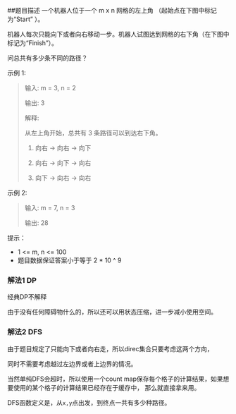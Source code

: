 ##题目描述
一个机器人位于一个 m x n 网格的左上角 （起始点在下图中标记为“Start” ）。

机器人每次只能向下或者向右移动一步。机器人试图达到网格的右下角（在下图中标记为“Finish”）。

问总共有多少条不同的路径？

示例 1:
>输入: m = 3, n = 2
>
>输出: 3
>
>解释:
>
>从左上角开始，总共有 3 条路径可以到达右下角。
>
>1. 向右 -> 向右 -> 向下
>
>2. 向右 -> 向下 -> 向右
>
>3. 向下 -> 向右 -> 向右

示例 2:
>输入: m = 7, n = 3
>
>输出: 28
 

提示：
- 1 <= m, n <= 100
- 题目数据保证答案小于等于 2 * 10 ^ 9

### 解法1 DP
经典DP不解释

由于没有任何障碍物什么的，所以还可以用状态压缩，进一步减小使用空间。

### 解法2 DFS
由于题目规定了只能向下或者向右走，所以direc集合只要考虑这两个方向，

同时不需要考虑越过左边界或者上边界的情况。

当然单纯DFS会超时，所以使用一个count map保存每个格子的计算结果，如果想要使用的某个格子的计算结果已经存在于缓存中，
那么就直接拿来用。

DFS函数定义是，从`x,y`点出发，到终点一共有多少种路径。